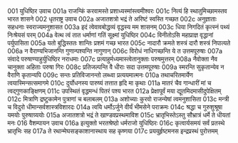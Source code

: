 001	युधिष्ठिर उवाच
001a	राजन्किं करवामस्ते प्रशाध्यस्मांस्त्वमीश्वरः
001c	नित्यं हि स्थातुमिच्छामस्तव भारत शासने
002	धृतराष्ट्र उवाच
002a	अजातशत्रो भद्रं ते अरिष्टं स्वस्ति गच्छत
002c	अनुज्ञाताः सहधनाः स्वराज्यमनुशासत
003a	इदं त्वेवावबोद्धव्यं वृद्धस्य मम शासनम्
003c	धिया निगदितं कृत्स्नं पथ्यं निःश्रेयसं परम्
004a	वेत्थ त्वं तात धर्माणां गतिं सूक्ष्मां युधिष्ठिर
004c	विनीतोऽसि महाप्राज्ञ वृद्धानां पर्युपासिता
005a	यतो बुद्धिस्ततः शान्तिः प्रशमं गच्छ भारत
005c	नादारौ क्रमते शस्त्रं दारौ शस्त्रं निपात्यते
006a	न वैराण्यभिजानन्ति गुणान्पश्यन्ति नागुणान्
006c	विरोधं नाधिगच्छन्ति ये त उत्तमपूरुषाः
007a	संवादे परुषाण्याहुर्युधिष्ठिर नराधमाः
007c	प्रत्याहुर्मध्यमास्त्वेतानुक्ताः परुषमुत्तरम्
008a	नैवोक्ता नैव चानुक्ता अहिताः परुषा गिरः
008c	प्रतिजल्पन्ति वै धीराः सदा उत्तमपूरुषाः
009a	स्मरन्ति सुकृतान्येव न वैराणि कृतान्यपि
009c	सन्तः प्रतिविजानन्तो लब्ध्वा प्रत्ययमात्मनः
010a	तथाचरितमार्येण त्वयास्मिन्सत्समागमे
010c	दुर्योधनस्य पारुष्यं तत्तात हृदि मा कृथाः
011a	मातरं चैव गान्धारीं मां च त्वद्गुणकाङ्क्षिणम्
011c	उपस्थितं वृद्धमन्धं पितरं पश्य भारत
012a	प्रेक्षापूर्वं मया द्यूतमिदमासीदुपेक्षितम्
012c	मित्राणि द्रष्टुकामेन पुत्राणां च बलाबलम्
013a	अशोच्याः कुरवो राजन्येषां त्वमनुशासिता
013c	मन्त्री च विदुरो धीमान्सर्वशास्त्रविशारदः
014a	त्वयि धर्मोऽर्जुने वीर्यं भीमसेने पराक्रमः
014c	श्रद्धा च गुरुशुश्रूषा यमयोः पुरुषाग्र्ययोः
015a	अजातशत्रो भद्रं ते खाण्डवप्रस्थमाविश
015c	भ्रातृभिस्तेऽस्तु सौभ्रात्रं धर्मे ते धीयतां मनः
016	वैशम्पायन उवाच
016a	इत्युक्तो भरतश्रेष्ठो धर्मराजो युधिष्ठिरः
016c	कृत्वार्यसमयं सर्वं प्रतस्थे भ्रातृभिः सह
017a	ते रथान्मेघसङ्काशानास्थाय सह कृष्णया
017c	प्रययुर्हृष्टमनस इन्द्रप्रस्थं पुरोत्तमम्
